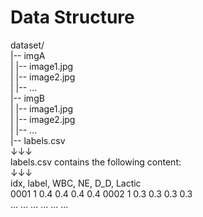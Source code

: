 # Data Structure  
dataset/  
|-- imgA  
|   |-- image1.jpg  
|   |-- image2.jpg  
|   |-- ...  
|-- imgB  
|   |-- image1.jpg  
|   |-- image2.jpg  
|   |-- ...  
|-- labels.csv  
      ↓↓↓  
    labels.csv contains the following content:  
      ↓↓↓  
idx,        label,        WBC,      NE,     D_D,      Lactic  
0001        1             0.4       0.4     0.4       0.4
0002        1             0.3       0.3     0.3       0.3             
...         ...           ...       ...     ...       ...
